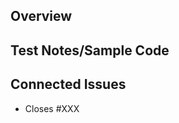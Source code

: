 
## Overview
<!--- What was done in the source branch -->
<!--- (i.e. bugfixes, feature additions, etc.) -->

## Test Notes/Sample Code
<!--- Notes about testing or code to reproduce new functionality --->

## Connected Issues
<!--- Links to issues, using "Closes #NNN" if the issue is closed via PR --->

- Closes #XXX

